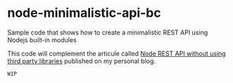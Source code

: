 # node-minimalistic-api-bc
Sample code that shows how to create a minimalistic REST API using Nodejs built-in modules

This code will complement the articule called [Node REST API without using third party libraries](https://serdeliverance.github.io/blog/blog/node-api-without-third-party-libs/) published on my personal blog.

`WIP`